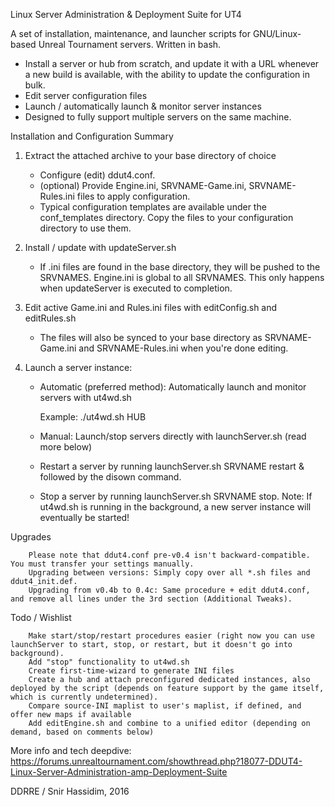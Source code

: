 Linux Server Administration & Deployment Suite for UT4

A set of installation, maintenance, and launcher scripts for GNU/Linux-based Unreal Tournament servers. Written in bash.

- Install a server or hub from scratch, and update it with a URL whenever a new build is available, with the ability to update the configuration in bulk.
- Edit server configuration files
- Launch / automatically launch & monitor server instances
- Designed to fully support multiple servers on the same machine.


Installation and Configuration Summary

1. Extract the attached archive to your base directory of choice

    - Configure (edit) ddut4.conf.
    - (optional) Provide Engine.ini, SRVNAME-Game.ini, SRVNAME-Rules.ini files to apply configuration.
    - Typical configuration templates are available under the conf_templates directory. Copy the files to your configuration directory to use them.
        
2. Install / update with updateServer.sh

    - If .ini files are found in the base directory, they will be pushed to the SRVNAMES. Engine.ini is global to all SRVNAMES. This only happens when updateServer is executed to completion.
    
3. Edit active Game.ini and Rules.ini files with editConfig.sh and editRules.sh

    - The files will also be synced to your base directory as SRVNAME-Game.ini and SRVNAME-Rules.ini when you're done editing.

3. Launch a server instance:

    - Automatic (preferred method): Automatically launch and monitor servers with ut4wd.sh
    
        Example: ./ut4wd.sh HUB
        
    - Manual: Launch/stop servers directly with launchServer.sh (read more below)
    
    - Restart a server by running launchServer.sh SRVNAME restart & followed by the disown command.
    - Stop a server by running launchServer.sh SRVNAME stop.
                Note: If ut4wd.sh is running in the background, a new server instance will eventually be started!

Upgrades

        Please note that ddut4.conf pre-v0.4 isn't backward-compatible. You must transfer your settings manually.
        Upgrading between versions: Simply copy over all *.sh files and ddut4_init.def.
        Upgrading from v0.4b to 0.4c: Same procedure + edit ddut4.conf, and remove all lines under the 3rd section (Additional Tweaks).


Todo / Wishlist

        Make start/stop/restart procedures easier (right now you can use launchServer to start, stop, or restart, but it doesn't go into background).
        Add "stop" functionality to ut4wd.sh
        Create first-time-wizard to generate INI files
        Create a hub and attach preconfigured dedicated instances, also deployed by the script (depends on feature support by the game itself, which is currently undetermined).
        Compare source-INI maplist to user's maplist, if defined, and offer new maps if available
        Add editEngine.sh and combine to a unified editor (depending on demand, based on comments below) 


More info and tech deepdive: https://forums.unrealtournament.com/showthread.php?18077-DDUT4-Linux-Server-Administration-amp-Deployment-Suite

DDRRE / Snir Hassidim, 2016
